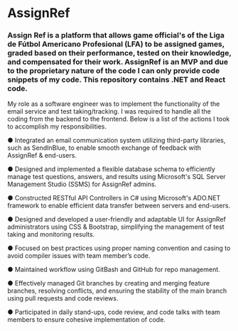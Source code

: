# AssignRef
### Assign Ref is a platform that allows game official's of the Liga de Fútbol Americano Profesional (LFA) to be assigned games, graded based on their performance, tested on their knowledge, and compensated for their work. AssignRef is an MVP and due to the proprietary nature of the code I can only provide code snippets of my code. This repository contains .NET and React code.

My role as a software engineer was to implement the functionality of the email service and test taking/tracking. I was required to handle all the coding from the backend to the frontend. Below is a list of the actions I took to accomplish my responsibilities.

● Integrated an email communication system utilizing third-party libraries, such as SendInBlue, to enable smooth exchange of feedback with AssignRef & end-users.

● Designed and implemented a flexible database schema to efficiently manage test questions, answers, and results using Microsoft's SQL Server Management Studio (SSMS) for AssignRef admins.

● Constructed RESTful API Controllers in C# using Microsoft's ADO.NET framework to enable efficient data transfer between servers and end-users.

● Designed and developed a user-friendly and adaptable UI for AssignRef administrators using CSS & Bootstrap, simplifying the management of test taking and monitoring results.

● Focused on best practices using proper naming convention and casing to avoid compiler issues with team member’s code.

● Maintained workflow using GitBash and GitHub for repo management.

● Effectively managed Git branches by creating and merging feature branches, resolving conflicts, and ensuring the stability of the main branch using pull requests and code reviews.

● Participated in daily stand-ups, code review, and code talks with team members to ensure cohesive implementation of code.
